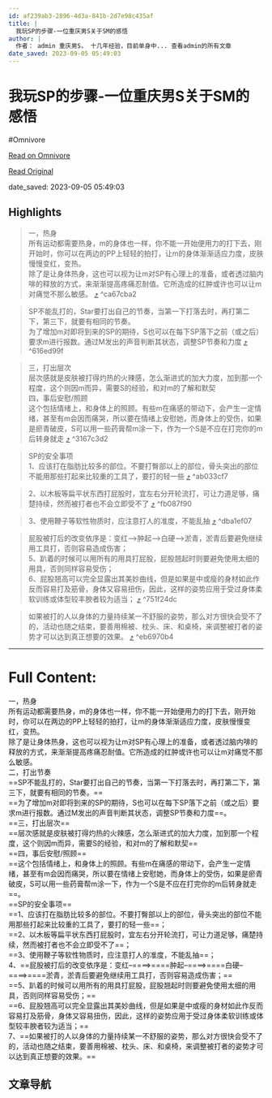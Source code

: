 ```yaml
---
id: af239ab3-2896-4d3a-841b-2d7e98c435af
title: |
  我玩SP的步骤-一位重庆男S关于SM的感悟
author: |
  作者： admin 重庆男S， 十几年经验，目前单身中... 查看admin的所有文章
date_saved: 2023-09-05 05:49:03
---
```


# 我玩SP的步骤-一位重庆男S关于SM的感悟
#Omnivore

[Read on Omnivore](https://omnivore.app/me/http-www-masterraymond-com-e-6-88-91-e-7-8-e-a-9-sp-e-7-9-a-84-e-18a64bec0db)

[Read Original](http://www.masterraymond.com/%E6%88%91%E7%8E%A9sp%E7%9A%84%E6%AD%A5%E9%AA%A4%E5%92%8C%E6%B3%A8%E6%84%8F%E4%BA%8B%E9%A1%B9)

date_saved: 2023-09-05 05:49:03


## Highlights

> 一，热身  
> 所有运动都需要热身，m的身体也一样，你不能一开始便用力的打下去，刚开始时，你可以在两边的PP上轻轻的拍打，让m的身体渐渐适应力度，皮肤慢慢变红，变热。  
> 除了是让身体热身，这也可以视为让m对SP有心理上的准备，或者透过脑内啡的释放的方式，来渐渐提高疼痛忍耐值。它所造成的红肿或许也可以让m对痛觉不那么敏感。 [⤴️](https://omnivore.app/me/http-www-masterraymond-com-e-6-88-91-e-7-8-e-a-9-sp-e-7-9-a-84-e-18a64bec0db#ca67cba2-c6d2-41e1-b8bf-fee97b4e4c84)  ^ca67cba2

> SP不能乱打的，Star要打出自己的节奏，当第一下打落去时，再打第二下，第三下，就要有相同的节奏。  
> 为了增加m对即将到来的SP的期待，S也可以在每下SP落下之前（或之后）要求m进行报数。通过M发出的声音判断其状态，调整SP节奏和力度 [⤴️](https://omnivore.app/me/http-www-masterraymond-com-e-6-88-91-e-7-8-e-a-9-sp-e-7-9-a-84-e-18a64bec0db#616ed99f-30bd-496a-b118-c58d46cf2a06)  ^616ed99f

> 三，打出层次  
> 层次感就是皮肤被打得灼热的火辣感，怎么渐进式的加大力度，加到那一个程度，这个则因m而异，需要S的经验，和对m的了解和默契  
> 四，事后安慰/照顾  
> 这个包括情绪上，和身体上的照顾。有些m在痛感的带动下，会产生一定情绪，甚至有m会因而痛哭，所以要在情绪上安慰她，而身体上的受伤，如果是瘀青破皮，S可以用一些药膏帮m涂一下，作为一个S是不应在打完你的m后转身就走 [⤴️](https://omnivore.app/me/http-www-masterraymond-com-e-6-88-91-e-7-8-e-a-9-sp-e-7-9-a-84-e-18a64bec0db#3167c3d2-320d-4352-9546-ad616a469cb8)  ^3167c3d2

> SP的安全事项  
> 1、应该打在脂肪比较多的部位。不要打臀部以上的部位，骨头突出的部位不能用那些打起来比较重的工具了，要打的轻一些 [⤴️](https://omnivore.app/me/http-www-masterraymond-com-e-6-88-91-e-7-8-e-a-9-sp-e-7-9-a-84-e-18a64bec0db#ab033cf7-cb8d-47d3-a535-acfc058c3db6)  ^ab033cf7

> 2、以木板等扁平状东西打屁股时，宜左右分开轮流打，可让力道足够，痛楚持续，然而被打者也不会立即受不了 [⤴️](https://omnivore.app/me/http-www-masterraymond-com-e-6-88-91-e-7-8-e-a-9-sp-e-7-9-a-84-e-18a64bec0db#fb087f90-a051-4fe0-8499-893b4028f488)  ^fb087f90

> 3、使用鞭子等软性物质时，应注意打人的准度，不能乱抽 [⤴️](https://omnivore.app/me/http-www-masterraymond-com-e-6-88-91-e-7-8-e-a-9-sp-e-7-9-a-84-e-18a64bec0db#dba1ef07-0616-47c5-b7cb-39d463e5cad1)  ^dba1ef07

> 屁股被打后的改变依序是：变红–>肿起–>白硬–>淤青，淤青后要避免继续用工具打，否则容易造成伤害；  
> 5、趴着的时候可以用所有的用具打屁股，屁股翘起时则要避免使用太细的用具，否则同样容易受伤；  
> 6、屁股翘高可以完全显露出其美妙曲线，但是如果是中或瘦的身材如此作反而容易打及筋骨，身体又容易扭伤，因此，这样的姿势应用于受过身体柔软训练或体型较丰腴者较为适当； [⤴️](https://omnivore.app/me/http-www-masterraymond-com-e-6-88-91-e-7-8-e-a-9-sp-e-7-9-a-84-e-18a64bec0db#751f24dc-97e2-4395-a4c4-40ff6f337a1f)  ^751f24dc

> 如果被打的人以身体的力量持续某一不舒服的姿势，那么对方很快会受不了的，活动也随之结束，要善用棉被、枕头、床、和桌椅，来调整被打者的姿势才可以达到真正想要的效果。 [⤴️](https://omnivore.app/me/http-www-masterraymond-com-e-6-88-91-e-7-8-e-a-9-sp-e-7-9-a-84-e-18a64bec0db#eb6970b4-0a4b-4fd4-8d4a-9f00ade66afb)  ^eb6970b4


--- 

# Full Content: 

一，热身  
所有运动都需要热身，m的身体也一样，你不能一开始便用力的打下去，刚开始时，你可以在两边的PP上轻轻的拍打，让m的身体渐渐适应力度，皮肤慢慢变红，变热。  
除了是让身体热身，这也可以视为让m对SP有心理上的准备，或者透过脑内啡的释放的方式，来渐渐提高疼痛忍耐值。它所造成的红肿或许也可以让m对痛觉不那么敏感。  
二，打出节奏  
==SP不能乱打的，Star要打出自己的节奏，当第一下打落去时，再打第二下，第三下，就要有相同的节奏。==  
==为了增加m对即将到来的SP的期待，S也可以在每下SP落下之前（或之后）要求m进行报数。通过M发出的声音判断其状态，调整SP节奏和力度==。  
==三，打出层次==  
==层次感就是皮肤被打得灼热的火辣感，怎么渐进式的加大力度，加到那一个程度，这个则因m而异，需要S的经验，和对m的了解和默契==  
==四，事后安慰/照顾==  
==这个包括情绪上，和身体上的照顾。有些m在痛感的带动下，会产生一定情绪，甚至有m会因而痛哭，所以要在情绪上安慰她，而身体上的受伤，如果是瘀青破皮，S可以用一些药膏帮m涂一下，作为一个S是不应在打完你的m后转身就走==。  
==SP的安全事项==  
==1、应该打在脂肪比较多的部位。不要打臀部以上的部位，骨头突出的部位不能用那些打起来比较重的工具了，要打的轻一些==；  
==2、以木板等扁平状东西打屁股时，宜左右分开轮流打，可让力道足够，痛楚持续，然而被打者也不会立即受不了==；  
==3、使用鞭子等软性物质时，应注意打人的准度，不能乱抽==；  
4、==屁股被打后的改变依序是：变红–====&gt;====肿起–====&gt;====白硬–====&gt;====淤青，淤青后要避免继续用工具打，否则容易造成伤害；==  
==5、趴着的时候可以用所有的用具打屁股，屁股翘起时则要避免使用太细的用具，否则同样容易受伤；==  
==6、屁股翘高可以完全显露出其美妙曲线，但是如果是中或瘦的身材如此作反而容易打及筋骨，身体又容易扭伤，因此，这样的姿势应用于受过身体柔软训练或体型较丰腴者较为适当；==  
7、==如果被打的人以身体的力量持续某一不舒服的姿势，那么对方很快会受不了的，活动也随之结束，要善用棉被、枕头、床、和桌椅，来调整被打者的姿势才可以达到真正想要的效果。==

## 文章导航
